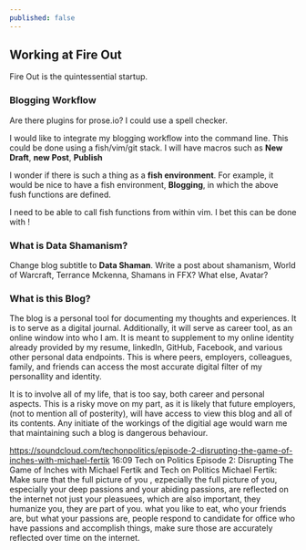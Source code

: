 ```yaml
---
published: false
---
```

## Working at Fire Out

Fire Out is the quintessential startup. 

### Blogging Workflow
Are there plugins for prose.io? I could use a spell checker.

I would like to integrate my blogging workflow into the command line. This could be done using a fish/vim/git stack. I will have macros such as **New Draft**, **new Post**, **Publish** 

I wonder if there is such a thing as a **fish environment**. For example, it would be nice to have a fish environment, **Blogging**, in which the above fush functions are defined.

I need to be able to call fish functions from within vim. I bet this can be done with !<command>

### What is Data Shamanism? 
Change blog subtitle to **Data Shaman**. Write a post about shamanism, World of Warcraft, Terrance Mckenna, Shamans in FFX? What else, Avatar? 

### What is this Blog?

The blog is a personal tool for documenting my thoughts and experiences. It is to serve as a digital journal. Additionally, it will serve as career tool, as an online window into who I am. It is meant to supplement to my online identity already provided by my resume, linkedIn, GitHub, Facebook, and various other personal data endpoints. This is where peers, employers, colleagues, family, and friends can access the most accurate digital filter of my personallity and identity.

It is to involve all of my life, that is too say, both career and personal aspects. This is a risky move on my part, as it is likely that future employers, (not to mention all of posterity), will have access to view this blog and all of its contents. Any initiate of the workings of the digitial age would warn me that maintaining such a blog is dangerous behaviour.

https://soundcloud.com/techonpolitics/episode-2-disrupting-the-game-of-inches-with-michael-fertik
16:09 Tech on Politics Episode 2: Disrupting The Game of Inches with Michael Fertik and Tech on Politics Michael Fertik: Make sure that the full picture of you , ezpecially the full picture of you,  especially your deep passions and your abiding passions, are reflected on the internet not just your pleasuees, which are also important, they humanize you, they are part of you. what you like to eat, who your friends are, but what your passions are, people respond to candidate for office who have passions and accomplish things, make sure those are accurately reflected over time on the internet.


